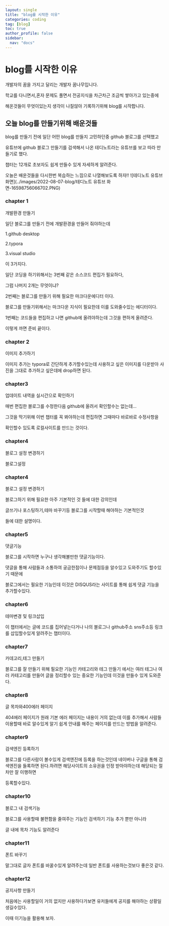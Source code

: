 ```yaml
---
layout: single
title: "blog를 시작한 이유"
categories: coding
tag: [blog]
toc: true
author_profile: false
sidebar:
  nav: "docs"
---
```


# blog를 시작한 이유

개발자의 꿈을 가지고 달리는 개발자 꿈나무입니다.

학교를 다니면서,혼자 문제도 풀면서 전공지식을 차근차근 조금씩 쌓아가고 있는중에

해온것들이 무엇이있는지 생각이 나질않아 기록하기위해 blog를 시작합니다.

## 오늘 blog를 만들기위해 배운것들

blog를 만들기 전에 일단 어떤 blog를 만들지 고민하던중 github 블로그를 선택했고

유튜브에 github 블로그 만들기를 검색해서 나온 테디노트라는 유튜브를 보고 따라 만들기로 했다.

챕터는 12개로 초보자도 쉽게 만들수 있게 자세하게 알려준다.

오늘은 배운것들을 다시한번 복습하는 느낌으로 나열해보도록 하자!!
![테디노트 유튜브 화면](../images/2022-08-07-blog/테디노트 유튜브 화면-16598756066702.PNG)

### chapter 1

개발환경 만들기

일단 블로그를 만들기 전에 개발환경을 만들어 줘야하는데

1.github desktop

2.typora

3.visual studio

이 3가지다.

일단 코딩을 하기위해서는 3번째 같은 소스코드 편집가 필요하다,

그럼 나머지 2개는 무엇이냐?

2번째는 블로그를 만들기 위해 필요한 마크다운에디터 이다.

블로그를 만들기위해서는 마크다운 지식이 필요한데 이를 도와줄수있는 에디터이다.

1번째는 코드들을 편집하고 나면 github에 올려야하는데 그것을 편하게 올려준다.

이렇게 까면 준비 끝이다.

### chapter 2

이미지 추가하기

이미지 추가는 typora로 간단하게 추가할수있는데 사용하고 싶은 이미지를 다운받아 사진을 그대로 추가하고 싶은데에 drop하면 된다.

### chapter3

업데이트 내역을 실시간으로 확인하기

매번 편집한 블로그를 수정한다음 github에 올려서 확인할수는 없는데...

그것을 막기위해 이번 챕터를 꼭 봐야하는데 편집하면 그때마다 바로바로 수정사항을

확인할수 있도록 로컬사이트를 만드는 것이다.

### chapter4

블로그 설정 변경하기

블로그설정

### **chapter4**

블로그 설정 변경하기

블로그하기 위해 필요한 아주 기본적인 것 들에 대한 강의인데

글쓰기나 포스팅하기,테마 바꾸기등 블로그를 시작할때 해야하는 기본적인것

들에 대한 설명이다.

### **chapter5**

댓글기능

블로그를 시작하면 누구나 생각해볼만한 댓글기능이다.

댓글을 통해 사람들과 소통하여 궁금한점이나 문제점등을 알수있고 도와주기도 할수있기 때문에

블로그에서는 필요한 기능인데 이것은 DISQUS라는 사이트를 통해 쉽게 댓글 기능을 추가할수있다.

### **chapter6**

테마변경 및 링크삽입

이 챕터에서는 글에 코드를 집어넣는다거나 나의 블로그나 github주소 sns주소등 링크를 삽입할수있게 알려주는 챕터이다.

### **chapter7**

카데고리,테그 만들기

블로그를 잘 만들기 위해 필요한 기능인 카테고리와 테그 만들기 에서는 여러 테그나 여러 카테고리를 만들어 글을 정리할수 있는 중요한 기능인데 이것을 만들수 있게 도와준다.

### **chapter8**

글 목차와400에러 페이지

404에러 페이지가 원래 기본 에러 페이지는 내용이 거의 없는데 이를 추가해서 사람들 이용할때 바로 알수있게 알기 쉽게 안내를 해주는 페이지를 만드는 방법을 알려준다.

### **chapter9**

검색엔진 등록하기

블로그를 다른사람이 볼수있게 검색엔진에 등록을 하는것인데 네이버나 구글을 통해 검색엔진을 들록하면 된다.하려면 해당사이트의 소유권을 인정 받아야하는데 해당되는 절차만 잘 이행하면

등록할수있다.

### **chapter10**

블로그 내 검색기능

블로그를 사용할때 불편함을 줄여주는 기능인 검색하기 기능 추가 뿐만 아니라

글 내에 목차 기능도 알려준다

### **chapter11**

폰트 바꾸기

말그대로 글자 폰트를 바꿀수있게 알려주는데 일반 폰트를 사용하는것보다 좋은것 같다.

### **chapter12**

공지사항 만들기

처음에는 사용할일이 거의 없지만 사용하다가보면 유저들에게 공지를 해야하는 상황일 생길수있다.

이때 이기능을 활용해 보자.
